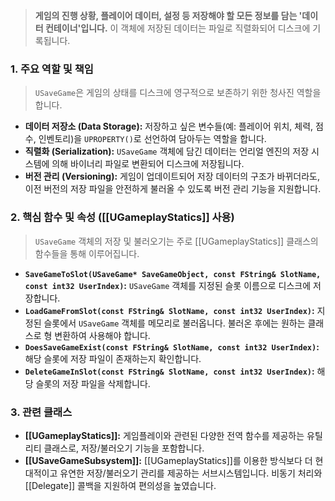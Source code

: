 
> **게임의 진행 상황, 플레이어 데이터, 설정 등 저장해야 할 모든 정보를 담는 '데이터 컨테이너'입니다.** 이 객체에 저장된 데이터는 파일로 직렬화되어 디스크에 기록됩니다.

### **1. 주요 역할 및 책임**
> `USaveGame`은 게임의 상태를 디스크에 영구적으로 보존하기 위한 청사진 역할을 합니다.
* **데이터 저장소 (Data Storage):**
    저장하고 싶은 변수들(예: 플레이어 위치, 체력, 점수, 인벤토리)을 `UPROPERTY()`로 선언하여 담아두는 역할을 합니다.
* **직렬화 (Serialization):**
    `USaveGame` 객체에 담긴 데이터는 언리얼 엔진의 저장 시스템에 의해 바이너리 파일로 변환되어 디스크에 저장됩니다.
* **버전 관리 (Versioning):**
    게임이 업데이트되어 저장 데이터의 구조가 바뀌더라도, 이전 버전의 저장 파일을 안전하게 불러올 수 있도록 버전 관리 기능을 지원합니다.

### **2. 핵심 함수 및 속성 ([[UGameplayStatics]] 사용)**
> `USaveGame` 객체의 저장 및 불러오기는 주로 [[UGameplayStatics]] 클래스의 함수들을 통해 이루어집니다.
* **`SaveGameToSlot(USaveGame* SaveGameObject, const FString& SlotName, const int32 UserIndex)`:**
    `USaveGame` 객체를 지정된 슬롯 이름으로 디스크에 저장합니다.
* **`LoadGameFromSlot(const FString& SlotName, const int32 UserIndex)`:**
    지정된 슬롯에서 `USaveGame` 객체를 메모리로 불러옵니다. 불러온 후에는 원하는 클래스로 형 변환하여 사용해야 합니다.
* **`DoesSaveGameExist(const FString& SlotName, const int32 UserIndex)`:**
    해당 슬롯에 저장 파일이 존재하는지 확인합니다.
* **`DeleteGameInSlot(const FString& SlotName, const int32 UserIndex)`:**
    해당 슬롯의 저장 파일을 삭제합니다.

### **3. 관련 클래스**
* **[[UGameplayStatics]]:**
    게임플레이와 관련된 다양한 전역 함수를 제공하는 유틸리티 클래스로, 저장/불러오기 기능을 포함합니다.
* **[[USaveGameSubsystem]]:**
    [[UGameplayStatics]]를 이용한 방식보다 더 현대적이고 유연한 저장/불러오기 관리를 제공하는 서브시스템입니다. 비동기 처리와 [[Delegate]] 콜백을 지원하여 편의성을 높였습니다.
